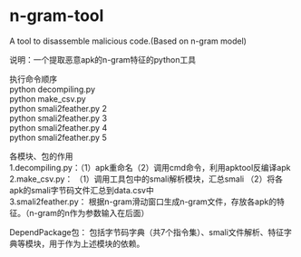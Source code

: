 # n-gram-tool
A tool to disassemble malicious code.(Based on n-gram model)  
  
说明：一个提取恶意apk的n-gram特征的python工具  

执行命令顺序  
python decompiling.py  
python make_csv.py  
python smali2feather.py 2  
python smali2feather.py 3  
python smali2feather.py 4  
python smali2feather.py 5 
  
各模块、包的作用  
1.decompiling.py：（1）apk重命名（2）调用cmd命令，利用apktool反编译apk  
2.make_csv.py： （1）调用工具包中的smali解析模块，汇总smali （2）将各apk的smali字节码文件汇总到data.csv中  
3.smali2feather.py： 根据n-gram滑动窗口生成n-gram文件，存放各apk的特征。（n-gram的n作为参数输入在后面） 
  
DependPackage包： 包括字节码字典（共7个指令集）、smali文件解析、特征字典等模块，用于作为上述模块的依赖。  
